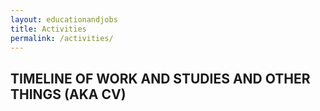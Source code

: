 ```yaml
---
layout: educationandjobs
title: Activities
permalink: /activities/
---
```

## TIMELINE OF WORK AND STUDIES AND OTHER THINGS (AKA CV)
